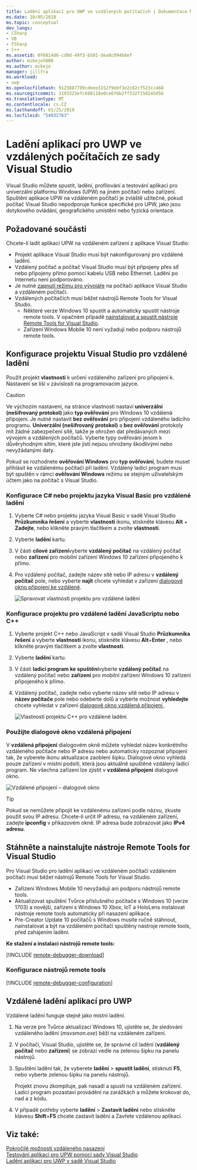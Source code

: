 ```yaml
---
title: Ladění aplikací pro UWP ve vzdálených počítačích | Dokumentace Microsoftu
ms.date: 10/05/2018
ms.topic: conceptual
dev_langs:
- CSharp
- VB
- FSharp
- C++
ms.assetid: 0f6814d6-cd0d-49f3-b501-dea8c094b8ef
author: mikejo5000
ms.author: mikejo
manager: jillfra
ms.workload:
- uwp
ms.openlocfilehash: 9125887789cdeee3152f9ebf3e2c82cf523cc468
ms.sourcegitcommit: 2193323efc608118e0ce6f6b2ff532f158245d56
ms.translationtype: MT
ms.contentlocale: cs-CZ
ms.lasthandoff: 01/25/2019
ms.locfileid: "54932763"
---
```

# <a name="debug-uwp-apps-on-remote-machines-from-visual-studio"></a>Ladění aplikací pro UWP ve vzdálených počítačích ze sady Visual Studio
  
Visual Studio můžete spustit, ladění, profilování a testování aplikací pro univerzální platformu Windows (UPW) na jiném počítači nebo zařízení. Spuštění aplikace UPW na vzdáleném počítači je zvláště užitečné, pokud počítač Visual Studio nepodporuje funkce specifické pro UPW, jako jsou dotykového ovládání, geografického umístění nebo fyzická orientace. 

##  <a name="BKMK_Prerequisites"></a> Požadované součásti  

Chcete-li ladit aplikaci UPW na vzdáleném zařízení z aplikace Visual Studio:  
  
- Projekt aplikace Visual Studio musí být nakonfigurovaný pro vzdálené ladění.
- Vzdálený počítač a počítač Visual Studio musí být připojeny přes síť nebo připojeny přímo pomocí kabelu USB nebo Ethernet. Ladění po Internetu není podporováno.  
- Je nutné [zapnutí režimu pro vývojáře](/windows/uwp/get-started/enable-your-device-for-development) na počítači aplikace Visual Studio a vzdáleném počítači. 
- Vzdálených počítačích musí běžet nástrojů Remote Tools for Visual Studio. 
  - Některé verze Windows 10 spustit a automaticky spustit nástroje remote tools. V opačném případě [nainstalovat a spustit nástroje Remote Tools for Visual Studio](#BKMK_download).
  - Zařízení Windows Mobile 10 není vyžadují nebo podporu nástrojů remote tools. 

##  <a name="BKMK_ConnectVS"></a> Konfigurace projektu Visual Studio pro vzdálené ladění
<a name="BKMK_DirectConnect"></a> Použít projekt **vlastnosti** k určení vzdáleného zařízení pro připojení k. Nastavení se liší v závislosti na programovacím jazyce. 

> [!CAUTION]
> Ve výchozím nastavení, na stránce vlastností nastaví **univerzální (nešifrovaný protokol)** jako **typ ověřování** pro Windows 10 vzdálená připojení. Je nutné nastavit **bez ověřování** pro připojení vzdáleného ladicího programu. **Univerzální (nešifrovaný protokol)** a **bez ověřování** protokoly mít žádné zabezpečení sítě, takže je ohrožen dat předávaných mezi vývojem a vzdálených počítačů. Vyberte typy ověřování jenom k důvěryhodným sítím, které jste jisti nejsou ohroženy škodlivými nebo nevyžádanými daty. 
>
>Pokud se rozhodnete **ověřování Windows** pro **typ ověřování**, budete muset přihlásit ke vzdálenému počítači při ladění. Vzdálený ladicí program musí být spuštěn v rámci **ověřování Windows** režimu se stejným uživatelským účtem jako na počítač s Visual Studio.

###  <a name="BKMK_Choosing_the_remote_device_for_C__and_Visual_Basic_projects"></a> Konfigurace C# nebo projektu jazyka Visual Basic pro vzdálené ladění  

1. Vyberte C# nebo projektu jazyka Visual Basic v sadě Visual Studio **Průzkumníka řešení** a vyberte **vlastnosti** ikonu, stiskněte klávesu **Alt** +  **Zadejte**, nebo klikněte pravým tlačítkem a zvolte **vlastnosti**.
  
1.  Vyberte **ladění** kartu.  
  
1.  V části **cílové zařízení**vyberte **vzdálený počítač** na vzdálený počítač nebo **zařízení** pro mobilní zařízení Windows 10 zařízení připojeného k přímo.  
  
1.  Pro vzdálený počítač, zadejte název sítě nebo IP adresu v **vzdálený počítač** pole, nebo vyberte **najít** chcete vyhledat v zařízení [dialogové okno připojení ke vzdálené](#remote-connections). 
    
    ![Spravovat vlastnosti projektu pro vzdálené ladění](../debugger/media/vsrun_managed_projprop_remote.png "spravované ladění vlastností projektu")  
    
###  <a name="BKMK_Choosing_the_remote_device_for_JavaScript_and_C___projects"></a> Konfigurace projektu pro vzdálené ladění JavaScriptu nebo C++   
  
1.  Vyberte projekt C++ nebo JavaScript v sadě Visual Studio **Průzkumníka řešení** a vyberte **vlastnosti** ikonu, stiskněte klávesu **Alt**+**Enter** , nebo klikněte pravým tlačítkem a zvolte **vlastnosti**.
  
1.  Vyberte **ladění** kartu.  
  
3.  V části **ladicí program ke spuštění**vyberte **vzdálený počítač** na vzdálený počítač nebo **zařízení** pro mobilní zařízení Windows 10 zařízení připojeného k přímo. 
  
1.  Vzdálený počítač, zadejte nebo vyberte název sítě nebo IP adresu v **název počítače** pole nebo odeberte dolů a vyberte možnost **vyhledejte** chcete vyhledat v zařízení [dialogové okno vzdálená připojení ](#remote-connections). 

    ![Vlastnosti projektu C++ pro vzdálené ladění](../debugger/media/vsrun_cpp_projprop_remote.png "ladění C++ vlastnosti projektu")
    
### <a name="remote-connections"></a> Použijte dialogové okno vzdálená připojení

V **vzdálená připojení** dialogovém okně můžete vyhledat název konkrétního vzdáleného počítače nebo IP adresu nebo automaticky rozpoznat připojení tak, že vyberete ikonu aktualizace zaoblení šipku. Dialogové okno vyhledá pouze zařízení v místní podsíti, která jsou aktuálně spuštěné vzdálený ladicí program. Ne všechna zařízení lze zjistit v **vzdálená připojení** dialogové okno. 

 ![Vzdálené připojení – dialogové okno](../debugger/media/vsrun_selectremotedebuggerdlg.png "dialogovém okně Vzdálená připojení")  

>[!TIP]
>Pokud se nemůžete připojit ke vzdálenému zařízení podle názvu, zkuste použít svou IP adresu. Chcete-li určit IP adresu, na vzdáleném zařízení, zadejte **ipconfig** v příkazovém okně. IP adresa bude zobrazovat jako **IPv4 adresu**.  
    
## <a name="BKMK_download"></a> Stáhněte a nainstalujte nástroje Remote Tools for Visual Studio

Pro Visual Studio pro ladění aplikací ve vzdáleném počítači vzdáleném počítači musí běžet nástrojů Remote Tools for Visual Studio. 

- Zařízení Windows Mobile 10 nevyžadují ani podporu nástrojů remote tools. 
- Aktualizovat spuštění Tvůrce příslušného počítače s Windows 10 (verze 1703) a novější, zařízení s Windows 10 Xbox, IoT a HoloLens instalovat nástroje remote tools automaticky při nasazení aplikace. 
- Pre-Creator Update 10 počítačů s Windows musíte ručně stáhnout, nainstalovat a být na vzdáleném počítači spuštěny nástroje remote tools, před zahájením ladění.

**Ke stažení a instalaci nástrojů remote tools:**

[!INCLUDE [remote-debugger-download](../debugger/includes/remote-debugger-download.md)]
  
### <a name="BKMK_setup"></a> Konfigurace nástrojů remote tools

[!INCLUDE [remote-debugger-configuration](../debugger/includes/remote-debugger-configuration.md)]  
  
##  <a name="BKMK_RunRemoteDebug"></a> Vzdálené ladění aplikací pro UWP 

Vzdálené ladění funguje stejně jako místní ladění. 

1. Na verze pre Tvůrce aktualizací Windows 10, ujistěte se, že sledování vzdáleného ladění (*msvsmon.exe*) běží na vzdáleném zařízení.  
   
1. V počítači, Visual Studio, ujistěte se, že správné cíl ladění (**vzdálený počítač** nebo **zařízení**) se zobrazí vedle na zelenou šipku na panelu nástrojů. 
   
1. Spuštění ladění tak, že vyberete **ladění** > **spustit ladění**, stisknutí **F5**, nebo vyberte zelenou šipku na panelu nástrojů. 
   
   Projekt znovu zkompiluje, pak nasadí a spustí na vzdáleném zařízení. Ladicí program pozastaví provádění na zarážkách a můžete krokovat do, nad a z kódu. 
   
1. V případě potřeby vyberte **ladění** > **Zastavit ladění** nebo stiskněte klávesu **Shift**+**F5** chcete zastavit ladění a Zavřete vzdálenou aplikaci.
  
## <a name="see-also"></a>Viz také:  
 [Pokročilé možnosti vzdáleného nasazení](/windows/uwp/debug-test-perf/deploying-and-debugging-uwp-apps#advanced-remote-deployment-options)  
 [Testování aplikací pro UPW pomocí sady Visual Studio](/visualstudio/test/create-and-run-unit-tests-for-a-store-app-in-visual-studio/)   
 [Ladění aplikací pro UWP v sadě Visual Studio](debugging-windows-store-and-windows-universal-apps.md)
